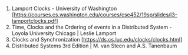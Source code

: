 1. Lamport Clocks - University of Washington [https://courses.cs.washington.edu/courses/cse452/19sp/slides/l3-lamportclocks.pdf]
2. Time, Clocks and the Ordering of events in a Distributed System - Loyola University Chicago | Leslie Lamport
3. Clocks and Synchronization [https://ds.cs.luc.edu/clocks/clocks.html]
4. Distributed Systems 3rd Edition | M. van Steen and A.S. Tanenbaum
